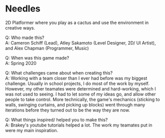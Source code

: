 # Needles
2D Platformer where you play as a cactus and use the environment in creative ways.  

Q: Who made this?  
A: Cameron Schiff (Lead), Atley Sakamoto (Level Designer, 2D/ UI Artist), and Alex Chapman (Programmer, Music)  

Q: When was this game made?  
A: Spring 2020  

Q: What challenges came about when creating this?  
A: Working with a team closer than I ever had before was my biggest challenge. Usually in school projects, I do most of the work by myself. However, my other teamates were determined and hard-working, which I was not used to seeing. I had to let some of my ideas go, and allow other people to take control. More technically, the game's mechanics (sticking to walls, swinging curtains, and picking up blocks) went through many iterations before they turned out to be the way they are now.  

Q: What things inspired/ helped you to make this?  
A: Brakey's youtube tutorials helped a lot. The work my teamates put in were my main inspiration.  
